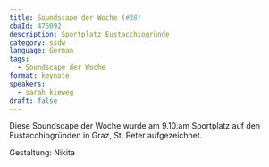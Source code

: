 ```yaml
---
title: Soundscape der Woche (#38)
cbaId: 475092
description: Sportplatz Eustacchiogründe
category: ssdw
language: German
tags:
  - Soundscape der Woche
format: keynote
speakers:
  - sarah_kieweg
draft: false
---
```

Diese Soundscape der Woche wurde am 9.10.am Sportplatz auf den Eustacchiogründen in Graz, St. Peter aufgezeichnet.

Gestaltung: Nikita


